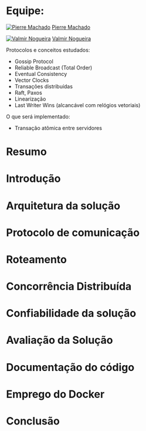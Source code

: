 # Equipe:

[![Pierre Machado](https://github.com/pierremachado.png?size=20)](https://github.com/pierremachado) [Pierre Machado](https://github.com/pierremachado)

[![Valmir Nogueira](https://github.com/valmirnogfilho.png?size=20)](https://github.com/valmirnogfilho) [Valmir Nogueira](https://github.com/valmirnogfilho)

Protocolos e conceitos estudados:
- Gossip Protocol
- Reliable Broadcast (Total Order)
- Eventual Consistency
- Vector Clocks
- Transações distribuídas
- Raft, Paxos
- Linearização
- Last Writer Wins (alcancável com relógios vetoriais)

O que será implementado:
- Transação atômica entre servidores

# Resumo

# Introdução

# Arquitetura da solução

# Protocolo de comunicação

# Roteamento

# Concorrência Distribuída

# Confiabilidade da solução

# Avaliação da Solução

# Documentação do código

# Emprego do Docker

# Conclusão